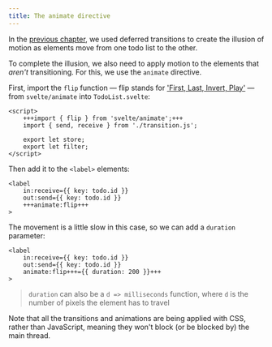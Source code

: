 ```yaml
---
title: The animate directive
---
```


In the [previous chapter](/tutorial/deferred-transitions), we used deferred transitions to create the illusion of motion as elements move from one todo list to the other.

To complete the illusion, we also need to apply motion to the elements that _aren't_ transitioning. For this, we use the `animate` directive.

First, import the `flip` function — flip stands for ['First, Last, Invert, Play'](https://aerotwist.com/blog/flip-your-animations/) — from `svelte/animate` into `TodoList.svelte`:

```svelte
<script>
	+++import { flip } from 'svelte/animate';+++
	import { send, receive } from './transition.js';

	export let store;
	export let filter;
</script>
```

Then add it to the `<label>` elements:

```svelte
<label
	in:receive={{ key: todo.id }}
	out:send={{ key: todo.id }}
	+++animate:flip+++
>
```

The movement is a little slow in this case, so we can add a `duration` parameter:

```svelte
<label
	in:receive={{ key: todo.id }}
	out:send={{ key: todo.id }}
	animate:flip+++={{ duration: 200 }}+++
>
```

> `duration` can also be a `d => milliseconds` function, where `d` is the number of pixels the element has to travel

Note that all the transitions and animations are being applied with CSS, rather than JavaScript, meaning they won't block (or be blocked by) the main thread.
